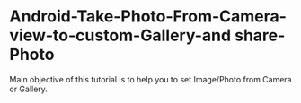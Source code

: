Android-Take-Photo-From-Camera-view-to-custom-Gallery-and share-Photo
======================================================================

Main objective of this tutorial is to help you to set Image/Photo from Camera or Gallery.

